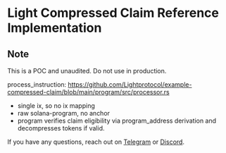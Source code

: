 # Light Compressed Claim Reference Implementation

## Note

This is a POC and unaudited. Do not use in production.

process_instruction: https://github.com/Lightprotocol/example-compressed-claim/blob/main/program/src/processor.rs

* single ix, so no ix mapping
* raw solana-program, no anchor
* program verifies claim eligibility via program_address derivation and decompresses tokens if valid.


If you have any questions, reach out on [Telegram](https://t.me/swen_light) or [Discord](https://discord.gg/lightprotocol).
